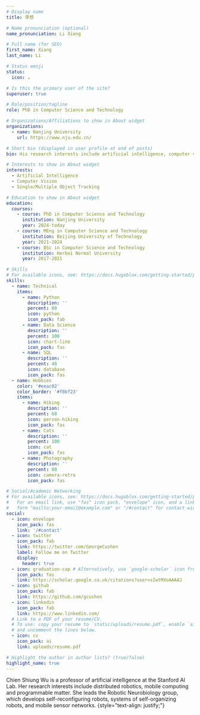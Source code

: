 ```yaml
---
# Display name
title: 李想

# Name pronunciation (optional)
name_pronunciation: Li Xiang

# Full name (for SEO)
first_name: Xiang
last_name: Li

# Status emoji
status:
  icon: ☕️

# Is this the primary user of the site?
superuser: true

# Role/position/tagline
role: PhD in Computer Science and Technology

# Organizations/Affiliations to show in About widget
organizations:
  - name: Nanjing University
    url: https://www.nju.edu.cn/

# Short bio (displayed in user profile at end of posts)
bio: His research interests include artificial intelligence, computer vison and single/multiple object tracking.

# Interests to show in About widget
interests:
  - Artificial Intelligence
  - Computer Vision
  - Single/Multiple Object Tracking

# Education to show in About widget
education:
  courses:
    - course: PhD in Computer Science and Technology
      institution: Nanjing University
      year: 2024-today
    - course: MEng in Computer Science and Technology
      institution: Beijing University of Technology
      year: 2021-2024
    - course: BSc in Computer Science and Technology
      institution: Herbei Normal University
      year: 2017-2021

# Skills
# For available icons, see: https://docs.hugoblox.com/getting-started/page-builder/#icons
skills:
  - name: Technical
    items:
      - name: Python
        description: ''
        percent: 80
        icon: python
        icon_pack: fab
      - name: Data Science
        description: ''
        percent: 100
        icon: chart-line
        icon_pack: fas
      - name: SQL
        description: ''
        percent: 40
        icon: database
        icon_pack: fas
  - name: Hobbies
    color: '#eeac02'
    color_border: '#f0bf23'
    items:
      - name: Hiking
        description: ''
        percent: 60
        icon: person-hiking
        icon_pack: fas
      - name: Cats
        description: ''
        percent: 100
        icon: cat
        icon_pack: fas
      - name: Photography
        description: ''
        percent: 80
        icon: camera-retro
        icon_pack: fas

# Social/Academic Networking
# For available icons, see: https://docs.hugoblox.com/getting-started/page-builder/#icons
#   For an email link, use "fas" icon pack, "envelope" icon, and a link in the
#   form "mailto:your-email@example.com" or "/#contact" for contact widget.
social:
  - icon: envelope
    icon_pack: fas
    link: '/#contact'
  - icon: twitter
    icon_pack: fab
    link: https://twitter.com/GeorgeCushen
    label: Follow me on Twitter
    display:
      header: true
  - icon: graduation-cap # Alternatively, use `google-scholar` icon from `ai` icon pack
    icon_pack: fas
    link: https://scholar.google.co.uk/citations?user=sIwtMXoAAAAJ
  - icon: github
    icon_pack: fab
    link: https://github.com/gcushen
  - icon: linkedin
    icon_pack: fab
    link: https://www.linkedin.com/
  # Link to a PDF of your resume/CV.
  # To use: copy your resume to `static/uploads/resume.pdf`, enable `ai` icons in `params.yaml`,
  # and uncomment the lines below.
  - icon: cv
    icon_pack: ai
    link: uploads/resume.pdf

# Highlight the author in author lists? (true/false)
highlight_name: true
---
```


Chien Shiung Wu is a professor of artificial intelligence at the Stanford AI Lab. Her research interests include distributed robotics, mobile computing and programmable matter. She leads the Robotic Neurobiology group, which develops self-reconfiguring robots, systems of self-organizing robots, and mobile sensor networks.
{style="text-align: justify;"}
